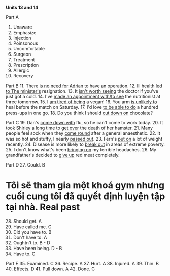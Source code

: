 **Units 13 and 14**

Part A
1. Unaware
2. Emphasize
3. Injection
4. Poinsonous
5. Uncomfortable
6. Surgeon
7. Treatment
8. Prescription
9. Allergic
10. Recovery

Part B
11. There <u>is no need for Adrian</u> to have an operation.
12. Ill health <u>led to The minister's</u> resignation.
13. It <u>isn't worth seeing</u> the doctor if you've just got a cold.
14. I've <u>made an appointment with/to see</u> the nutritionist at three tomorrow.
15. I <u>am tired of being</u> a vegan!
16. You arm <u>is unlikely to</u> heal before the match on Saturday.
17. I'd love <u>to be able to do</u> a hundred press-ups in one go.
18. Do you think I should <u>cut down on</u> chocolate?

Part C
19. Dan's <u>come down with</u> flu, so he can't come to work today.
20. It took Shirley a long time to <u>get over</u> the death of her hamster.
21. Many people feel sock when they <u>come round</u> after a general anaesthetic.
22. It was so hot and stuffy, I nearly <u>passed out</u>.
23. Fern's <u>put on</u> a lot of weight recently.
24. Disease is more likely to <u>break out</u> in areas of extreme poverty.
25. I don't know what's been <u>bringing on</u> my terrible headaches.
26. My grandfather's decided to <u>give up</u> red meat completely.

Part D
27. Could. B
# Tôi sẽ tham gia một khoá gym nhưng cuối cung tôi đã quyết định luyện tập tại nhà. Real past
28. Should get. A
29. Have called me. C
30. Did you have to. B
31. Don't have to. A
32. Oughtn't to. B - D
33. Have been being. D - B
34. Have to. C

Part E
35. Examined. C
36. Recipe. A
37. Hurt. A
38. Injured. A
39. Thin. B
40. Effects. D
41. Pull down. A
42. Done. C